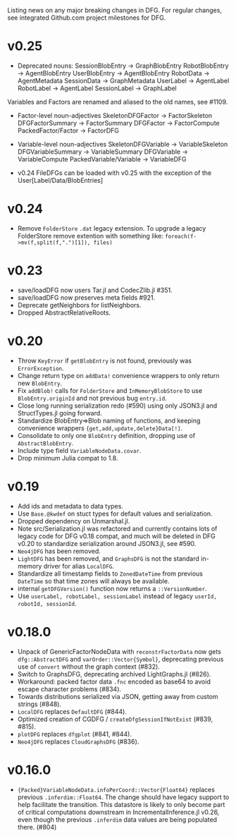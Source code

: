 Listing news on any major breaking changes in DFG.  For regular changes, see integrated Github.com project milestones for DFG.

# v0.25
- Deprecated nouns:
    SessionBlobEntry -> GraphBlobEntry
    RobotBlobEntry -> AgentBlobEntry
    UserBlobEntry -> AgentBlobEntry
    RobotData -> AgentMetadata
    SessionData -> GraphMetadata
    UserLabel -> AgentLabel
    RobotLabel -> AgentLabel
    SessionLabel -> GraphLabel

Variables and Factors are renamed and aliased to the old names, see #1109.
- Factor-level noun-adjectives
    SkeletonDFGFactor -> FactorSkeleton
    DFGFactorSummary -> FactorSummary
    DFGFactor -> FactorCompute
    PackedFactor/Factor -> FactorDFG

- Variable-level noun-adjectives
    SkeletonDFGVariable -> VariableSkeleton
    DFGVariableSummary -> VariableSummary
    DFGVariable -> VariableCompute
    PackedVariable/Variable -> VariableDFG

- v0.24 FileDFGs can be loaded with v0.25 with the exception of the User[Label/Data/BlobEntries]

# v0.24

- Remove `FolderStore` `.dat` legacy extension. To upgrade a legacy FolderStore remove extention with something like: `foreach(f->mv(f,split(f,".")[1]), files)`

# v0.23

- save/loadDFG now users Tar.jl and CodecZlib.jl #351.
- save/loadDFG now preserves meta fields #921.
- Deprecate getNeighbors for listNeighbors.
- Dropped AbstractRelativeRoots.

# v0.20

- Throw `KeyError` if `getBlobEntry` is not found, previously was `ErrorException`.
- Change return type on `addData!` convenience wrappers to only return new `BlobEntry`.
- Fix `addBlob!` calls for `FolderStore` and `InMemoryBlobStore` to use `BlobEntry.originId` and not previous bug `entry.id`.
- Close long running serialization redo (#590) using only JSON3.jl and StructTypes.jl going forward.
- Standardize BlobEntry=>Blob naming of functions, and keeping convenience wrappers `{get,add,update,delete}Data[!]`.
- Consolidate to only one `BlobEntry` definition, dropping use of `AbstractBlobEntry`.
- Include type field `VariableNodeData.covar`.
- Drop minimum Julia compat to 1.8.

# v0.19

- Add ids and metadata to data types.
- Use `Base.@kwdef` on stuct types for default values and serialization.
- Dropped dependency on Unmarshal.jl.
- Note src/Serialization.jl was refactored and currently contains lots of legacy code for DFG v0.18 compat, and much will be deleted in DFG v0.20 to standardize serialization around JSON3.jl, see #590.
- `Neo4jDFG` has been removed.
- `LightDFG` has been removed, and `GraphsDFG` is not the standard in-memory driver for alias `LocalDFG`.
- Standardize all timestamp fields to `ZonedDateTime` from previous `DateTime` so that time zones will always be available.
- internal `getDFGVersion()` function now returns a `::VersionNumber`.
- Use `userLabel, robotLabel, sessionLabel` instead of legacy `userId, robotId, sessionId`.

# v0.18.0

- Unpack of GenericFactorNodeData with `reconstrFactorData` now gets `dfg::AbstractDFG` and `varOrder::Vector{Symbol}`, deprecating previous use of `convert` without the graph context (#832).
- Switch to GraphsDFG, deprecating archived LightGraphs.jl (#826).
- Workaround: packed factor data `.fnc` encoded as base64 to avoid escape character problems (#834).
- Towards distributions serialized via JSON, getting away from custom strings (#848).
- `LocalDFG` replaces `DefaultDFG` (#844).
- Optimized creation of CGDFG / `createDfgSessionIfNotExist` (#839, #815).
- `plotDFG` replaces `dfgplot` (#841, #844).
- `Neo4jDFG` replaces `CloudGraphsDFG` (#836).

# v0.16.0

- `{Packed}VariableNodeData.infoPerCoord::Vector{Float64}` replaces previous `.inferdim::Float64`.  The change should have legacy support to help facilitate the transition.  This datastore is likely to only become part of critical computations downstream in IncrementalInference.jl v0.26, even though the previous `.inferdim` data values are being populated there.  (#804)
